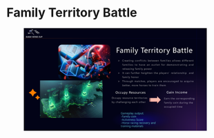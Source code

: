 # Family Territory Battle

<figure><img src="../../.gitbook/assets/family territory battle.png" alt=""><figcaption></figcaption></figure>
